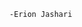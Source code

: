 <!--
Please note that this is all commented to to display the real text.

This repo houses my HTML, CSS, and JavaScript code.
This is the code I learn in write while enrolled in this Digtal School Corse.


Here is the typical convention that I use when writing HTML:

Tags that contain less information (like headers) are not indented.
Example:
<h1>Header Text</h1>

Tags that contain larger information (like paragraphs) are indented.
Example: (Paragraph text wraped for clarity)
<p>
  Lorem ipsum dolor sit amet, consectetur adipiscing elit. Pellentesque gravida orci eget lectus venenatis faucibus. Etiam sodales mauris vitae velit rhoncus tempor. Sed feugiat, turpis et ornare     varius, massa nulla vehicula nulla, at iaculis quam urna egestas erat. Proin sed dignissim diam. Vivamus lobortis turpis et ante rhoncus, non viverra urna congue. Proin ut orci tempor, elementum    tortor in, laoreet leo. Morbi ac massa vel nisi tempor lobortis vel eu ligula. Nullam vel massa at leo sodales laoreet. Sed faucibus, dui non cursus viverra, lorem neque dapibus justo, vitae        faucibus ipsum libero porta dolor. Nullam ullamcorper aliquam est, at luctus diam pulvinar ac. Praesent iaculis neque vitae lorem tempus ultricies. Aliquam tincidunt tempus diam, vel posuere        purus auctor sed. Nulla facilisi. Donec eu velit et ligula hendrerit fermentum. Phasellus lorem orci, volutpat id ante vel, facilisis laoreet dui.
</p>

Non wraped (Single line) text example:
<p>
  Lorem ipsum dolor sit amet, consectetur adipiscing elit. Pellentesque gravida orci eget lectus venenatis faucibus.
</p>

I also indent major tags and tages that are contained in tages (like <html>, <head>, <body>, etc.).

I also add a multi-line comments at the top of my code, usually used for intructions and importent information.
These multi-line comments are used a lot in the Module Challenges, usually containing the intructions for the challenge.

Thank You for Reading,
-->

      -Erion Jashari
